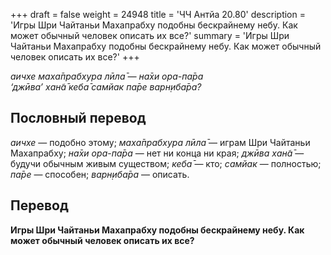 +++
draft = false
weight = 24948
title = 'ЧЧ Антйа 20.80'
description = 'Игры Шри Чайтаньи Махапрабху подобны бескрайнему небу. Как может обычный человек описать их все?'
summary = 'Игры Шри Чайтаньи Махапрабху подобны бескрайнему небу. Как может обычный человек описать их все?'
+++

_аичхе маха̄прабхура лӣла̄ — на̄хи ора-па̄ра  
‘джӣва’ хан̃а̄ кеба̄ самйак па̄ре варн̣иба̄ра?_

## Пословный перевод

_аичхе_ — подобно этому; _маха̄прабхура_ _лӣла̄_ — играм Шри Чайтаньи Махапрабху; _на̄хи_ _ора_\-_па̄ра_ — нет ни конца ни края; _джӣва_ _хан̃а̄_ — будучи обычным живым существом; _кеба̄_ — кто; _самйак_ — полностью; _па̄ре_ — способен; _варн̣иба̄ра_ — описать.

## Перевод

**Игры Шри Чайтаньи Махапрабху подобны бескрайнему небу. Как может обычный человек описать их все?**
